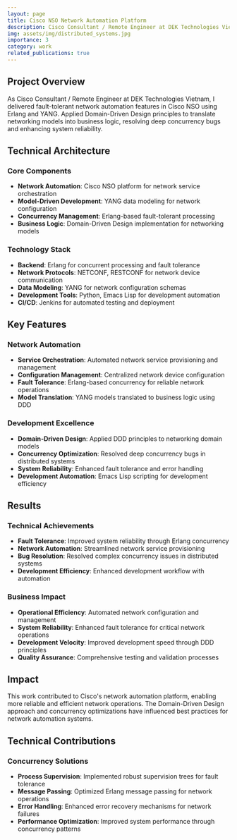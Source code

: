 ```yaml
---
layout: page
title: Cisco NSO Network Automation Platform
description: Cisco Consultant / Remote Engineer at DEK Technologies Vietnam - Delivering fault-tolerant network automation features using Erlang and YANG
img: assets/img/distributed_systems.jpg
importance: 3
category: work
related_publications: true
---
```


## Project Overview

As Cisco Consultant / Remote Engineer at DEK Technologies Vietnam, I delivered fault-tolerant network automation features in Cisco NSO using Erlang and YANG. Applied Domain-Driven Design principles to translate networking models into business logic, resolving deep concurrency bugs and enhancing system reliability.

## Technical Architecture

### Core Components
- **Network Automation**: Cisco NSO platform for network service orchestration
- **Model-Driven Development**: YANG data modeling for network configuration
- **Concurrency Management**: Erlang-based fault-tolerant processing
- **Business Logic**: Domain-Driven Design implementation for networking models

### Technology Stack
- **Backend**: Erlang for concurrent processing and fault tolerance
- **Network Protocols**: NETCONF, RESTCONF for network device communication
- **Data Modeling**: YANG for network configuration schemas
- **Development Tools**: Python, Emacs Lisp for development automation
- **CI/CD**: Jenkins for automated testing and deployment

## Key Features

### Network Automation
- **Service Orchestration**: Automated network service provisioning and management
- **Configuration Management**: Centralized network device configuration
- **Fault Tolerance**: Erlang-based concurrency for reliable network operations
- **Model Translation**: YANG models translated to business logic using DDD

### Development Excellence
- **Domain-Driven Design**: Applied DDD principles to networking domain models
- **Concurrency Optimization**: Resolved deep concurrency bugs in distributed systems
- **System Reliability**: Enhanced fault tolerance and error handling
- **Development Automation**: Emacs Lisp scripting for development efficiency

## Results

### Technical Achievements
- **Fault Tolerance**: Improved system reliability through Erlang concurrency
- **Network Automation**: Streamlined network service provisioning
- **Bug Resolution**: Resolved complex concurrency issues in distributed systems
- **Development Efficiency**: Enhanced development workflow with automation

### Business Impact
- **Operational Efficiency**: Automated network configuration and management
- **System Reliability**: Enhanced fault tolerance for critical network operations
- **Development Velocity**: Improved development speed through DDD principles
- **Quality Assurance**: Comprehensive testing and validation processes

## Impact

This work contributed to Cisco's network automation platform, enabling more reliable and efficient network operations. The Domain-Driven Design approach and concurrency optimizations have influenced best practices for network automation systems.

## Technical Contributions

### Concurrency Solutions
- **Process Supervision**: Implemented robust supervision trees for fault tolerance
- **Message Passing**: Optimized Erlang message passing for network operations
- **Error Handling**: Enhanced error recovery mechanisms for network failures
- **Performance Optimization**: Improved system performance through concurrency patterns

